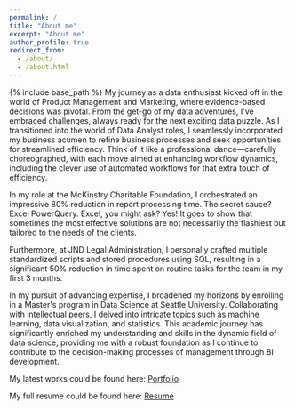 ```yaml
---
permalink: /
title: "About me"
excerpt: "About me"
author_profile: true
redirect_from: 
  - /about/
  - /about.html
---
```


{% include base_path %}
My journey as a data enthusiast kicked off in the world of Product Management and Marketing, where evidence-based decisions was pivotal. From the get-go of my data adventures, I've embraced challenges, always ready for the next exciting data puzzle. As I transitioned into the world of Data Analyst roles, I seamlessly incorporated my business acumen to refine business processes and seek opportunities for streamlined efficiency. Think of it like a professional dance—carefully choreographed, with each move aimed at enhancing workflow dynamics, including the clever use of automated workflows for that extra touch of efficiency.

In my role at the McKinstry Charitable Foundation, I orchestrated an impressive 80% reduction in report processing time. The secret sauce? Excel PowerQuery. Excel, you might ask? Yes! It goes to show that sometimes the most effective solutions are not necessarily the flashiest but tailored to the needs of the clients.

Furthermore, at JND Legal Administration, I personally crafted multiple standardized scripts and stored procedures using SQL, resulting in a significant 50% reduction in time spent on routine tasks for the team in my first 3 months.

In my pursuit of advancing expertise, I broadened my horizons by enrolling in a Master's program in Data Science at Seattle University. Collaborating with intellectual peers, I delved into intricate topics such as machine learning, data visualization, and statistics. This academic journey has significantly enriched my understanding and skills in the dynamic field of data science, providing me with a robust foundation as I continue to contribute to the decision-making processes of management through BI development.

My latest works could be found here: [Portfolio](/portfolio/)

My full resume could be found here: [Resume](/cv/)
